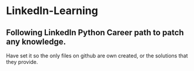 # LinkedIn-Learning
## Following LinkedIn Python Career path to patch any knowledge.

Have set it so the only files on github are own created, or the solutions that they provide.

